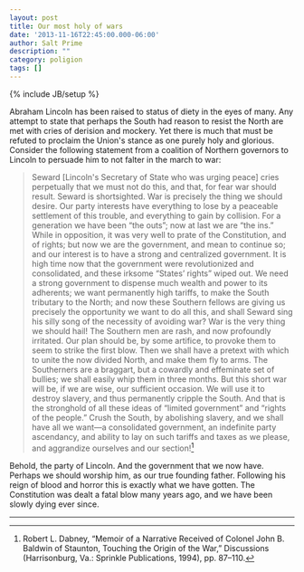 ```yaml
---
layout: post
title: Our most holy of wars
date: '2013-11-16T22:45:00.000-06:00'
author: Salt Prime
description: ""
category: poligion
tags: []
---
```

{% include JB/setup %}

Abraham Lincoln has been raised to status of diety in the eyes of
many. Any attempt to state that perhaps the South had reason to resist
the North are met with cries of derision and mockery. Yet there is
much that must be refuted to proclaim the Union's stance as one purely
holy and glorious. Consider the following statement from a coalition
of Northern governors to Lincoln to persuade him to not falter in the
march to war:

> Seward [Lincoln's Secretary of State who was urging peace] cries
perpetually that we must not do this, and that, for fear war should
result. Seward is shortsighted. War is precisely the thing we should
desire. Our party interests have everything to lose by a peaceable
settlement of this trouble, and everything to gain by collision. For a
generation we have been “the outs”; now at last we are “the ins.”
While in opposition, it was very well to prate of the Constitution,
and of rights; but now we are the government, and mean to continue so;
and our interest is to have a strong and centralized government. It is
high time now that the government were revolutionized and
consolidated, and these irksome “States’ rights” wiped out. We need a
strong government to dispense much wealth and power to its adherents;
we want permanently high tariffs, to make the South tributary to the
North; and now these Southern fellows are giving us precisely the
opportunity we want to do all this, and shall Seward sing his silly
song of the necessity of avoiding war? War is the very thing we should
hail! The Southern men are rash, and now profoundly irritated. Our
plan should be, by some artifice, to provoke them to seem to strike
the first blow. Then we shall have a pretext with which to unite the
now divided North, and make them fly to arms. The Southerners are a
braggart, but a cowardly and effeminate set of bullies; we shall
easily whip them in three months. But this short war will be, if we
are wise, our sufficient occasion. We will use it to destroy slavery,
and thus permanently cripple the South. And that is the stronghold of
all these ideas of “limited government” and “rights of the people.”
Crush the South, by abolishing slavery, and we shall have all we
want—a consolidated government, an indefinite party ascendancy, and
ability to lay on such tariffs and taxes as we please, and aggrandize
ourselves and our section![^1]

Behold, the party of Lincoln. And the government that we now have.
Perhaps we should worship him, as our true founding father. Following
his reign of blood and horror this is exactly what we have gotten. The
Constitution was dealt a fatal blow many years ago, and we have been
slowly dying ever since.

----
[^1]: Robert L. Dabney, “Memoir of a Narrative Received of Colonel John B. Baldwin of Staunton, Touching the Origin of the War,” Discussions (Harrisonburg, Va.: Sprinkle Publications, 1994), pp. 87–110.

